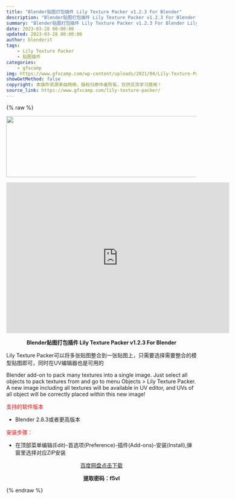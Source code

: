 ```yaml
---
title: "Blender贴图打包插件 Lily Texture Packer v1.2.3 For Blender"
description: "Blender贴图打包插件 Lily Texture Packer v1.2.3 For Blender Lily Texture Packer可以将多张贴图整合到一张贴图上，只需要选择需要整合的模型..."
summary: "Blender贴图打包插件 Lily Texture Packer v1.2.3 For Blender Lily Texture Packer可以将多张贴图整合到一张贴图上，只需要选择需要整合的模型..."
date: 2023-03-28 00:00:00
updated: 2023-03-28 00:00:00
author: blenderit
tags: 
    - Lily Texture Packer
    - 贴图插件
categories:
    - gfxcamp
img: https://www.gfxcamp.com/wp-content/uploads/2021/04/Lily-Texture-Packer-v1.1.3-For-Blender.jpg
showGetMethod: false
copyright: 本插件资源来自网络，版权归原作者所有，仅供交流学习使用！
source_link: https://www.gfxcamp.com/lily-texture-packer/
---
```


{% raw %}
<div><p><img decoding="async" class="aligncenter size-full wp-image-94713" src="https://www.gfxcamp.com/wp-content/uploads/2021/04/Lily-Texture-Packer-v1.1.3-For-Blender.jpg" data-src="https://www.gfxcamp.com/wp-content/uploads/2021/04/Lily-Texture-Packer-v1.1.3-For-Blender.jpg" alt="" width="590" height="162" data-srcset="https://www.gfxcamp.com/wp-content/uploads/2021/04/Lily-Texture-Packer-v1.1.3-For-Blender.jpg 590w, https://www.gfxcamp.com/wp-content/uploads/2021/04/Lily-Texture-Packer-v1.1.3-For-Blender-150x41.jpg 150w" data-sizes="(max-width: 590px) 100vw, 590px"></p><p style="text-align: center;"><iframe loading="lazy" src="https://player.youku.com/embed/XNTEzODE0Njc1Ng==" width="590" height="400" frameborder="0" allowfullscreen="allowfullscreen"></iframe></p><p style="text-align: center;"><strong>Blender贴图打包插件 Lily Texture Packer v1.2.3 For Blender</strong></p><p>Lily Texture Packer可以将多张贴图整合到一张贴图上，只需要选择需要整合的模型贴图即可，同时在UV编辑器也是可用的</p><p>Blender add-on to pack many textures into a single image. Just select all objects to pack textures from and go to menu Objects &gt; Lily Texture Packer. A new image including all textures will be available in UV editor, and UVs of all object will be correctly placed within this new image!</p><p><span style="color: #ff0000;">支持的软件版本</span></p><ul>
<li>Blender 2.8.3或者更高版本</li>
</ul><p><span style="color: #ff0000;">安装步骤：</span></p><ul>
<li>在顶部菜单编辑(Edit)-首选项(Preference)-插件(Add-ons)-安装(Install),弹窗里选择对应ZIP安装</li>
</ul><p style="text-align: center;"><a class="maxbutton-3 maxbutton maxbutton-baidu" target="_blank" rel="noopener" href="https://pan.baidu.com/s/1HJXQH0qWlv2o2aZ46cBlvw?pwd=f5vl"><span class="mb-text">百度网盘点击下载</span></a></p><p style="text-align: center;"><strong>提取密码：f5vl</strong></p></div>
<div style="display: none">gfxcamp</div>
{% endraw %}